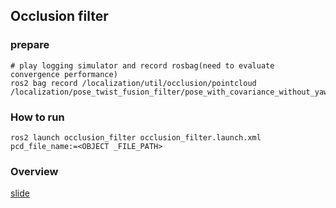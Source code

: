 ## Occlusion filter

### prepare

```
# play logging simulator and record rosbag(need to evaluate convergence performance)
ros2 bag record /localization/util/occlusion/pointcloud  /localization/pose_twist_fusion_filter/pose_with_covariance_without_yawbias
```

### How to run

```
ros2 launch occlusion_filter occlusion_filter.launch.xml pcd_file_name:=<OBJECT _FILE_PATH> 
```

### Overview
[slide](https://docs.google.com/presentation/d/1qVq28offWy9jtxwPby_pveNZBRjqOQ5Vn1DLfzd7OKo/edit?usp=sharing)
